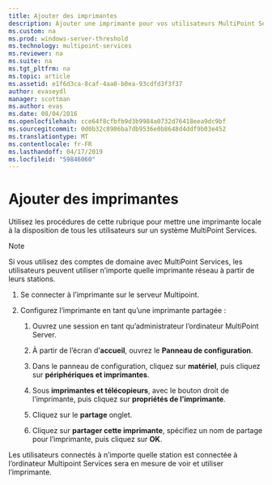 ```yaml
---
title: Ajouter des imprimantes
description: Ajouter une imprimante pour vos utilisateurs MultiPoint Services.
ms.custom: na
ms.prod: windows-server-threshold
ms.technology: multipoint-services
ms.reviewer: na
ms.suite: na
ms.tgt_pltfrm: na
ms.topic: article
ms.assetid: e1f6d3ca-8caf-4aa0-b0ea-93cdfd3f3f37
author: evaseydl
manager: scottman
ms.author: evas
ms.date: 08/04/2016
ms.openlocfilehash: cce64f8cfbfb9d3b9984a0732d76418eea9dc9bf
ms.sourcegitcommit: 0d0b32c8986ba7db9536e0b8648d4ddf9b03e452
ms.translationtype: MT
ms.contentlocale: fr-FR
ms.lasthandoff: 04/17/2019
ms.locfileid: "59846060"
---
```

# <a name="add-printers"></a>Ajouter des imprimantes
Utilisez les procédures de cette rubrique pour mettre une imprimante locale à la disposition de tous les utilisateurs sur un système MultiPoint Services.  
  
> [!NOTE]  
> Si vous utilisez des comptes de domaine avec MultiPoint Services, les utilisateurs peuvent utiliser n’importe quelle imprimante réseau à partir de leurs stations.  
  
1.  Se connecter à l’imprimante sur le serveur Multipoint.  
  
2.  Configurez l’imprimante en tant qu’une imprimante partagée :  
  
    1.  Ouvrez une session en tant qu’administrateur l’ordinateur MultiPoint Server.  
  
    2.  À partir de l’écran d’**accueil**, ouvrez le **Panneau de configuration**.  
  
    3.  Dans le panneau de configuration, cliquez sur **matériel**, puis cliquez sur **périphériques et imprimantes**.  
  
    4.  Sous **imprimantes et télécopieurs**, avec le bouton droit de l’imprimante, puis cliquez sur **propriétés de l’imprimante**.  
  
    5.  Cliquez sur le **partage** onglet.  
  
    6.  Cliquez sur **partager cette imprimante**, spécifiez un nom de partage pour l’imprimante, puis cliquez sur **OK**.  
  
Les utilisateurs connectés à n’importe quelle station est connectée à l’ordinateur Multipoint Services sera en mesure de voir et utiliser l’imprimante. 